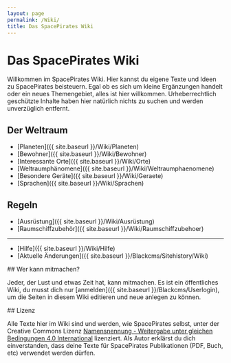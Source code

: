 ```yaml
---
layout: page
permalink: /Wiki/
title: Das SpacePirates Wiki
---
```



# Das SpacePirates Wiki


Willkommen im SpacePirates Wiki. Hier kannst du eigene Texte und Ideen zu SpacePirates beisteuern. Egal ob es sich um kleine Ergänzungen handelt oder ein neues Themengebiet, alles ist hier willkommen. Urheberrechtlich geschützte Inhalte haben hier natürlich nichts zu suchen und werden unverzüglich entfernt.

## Der Weltraum

- [Planeten]({{ site.baseurl }}/Wiki/Planeten)
- [Bewohner]({{ site.baseurl }}/Wiki/Bewohner)
- [Interessante Orte]({{ site.baseurl }}/Wiki/Orte)
- [Weltraumphänomene]({{ site.baseurl }}/Wiki/Weltraumphaenomene)
- [Besondere Geräte]({{ site.baseurl }}/Wiki/Geraete)
- [Sprachen]({{ site.baseurl }}/Wiki/Sprachen)

## Regeln

- [Ausrüstung]({{ site.baseurl }}/Wiki/Ausrüstung)
- [Raumschiffzubehör]({{ site.baseurl }}/Wiki/Raumschiffzubehoer)


***
- [Hilfe]({{ site.baseurl }}/Wiki/Hilfe)
- [Aktuelle Änderungen]({{ site.baseurl }}/Blackcms/Sitehistory/Wiki)


<aside>
<div class="hinweis">
## Wer kann mitmachen?

Jeder, der Lust und etwas Zeit hat, kann mitmachen. Es ist ein öffentliches Wiki, du musst dich nur [anmelden]({{ site.baseurl }}/Blackcms/Userlogin), um die Seiten in diesem Wiki editieren und neue anlegen zu können.

</div>
<div class="hinweis">
## Lizenz

Alle Texte hier im Wiki sind und werden, wie SpacePirates selbst, unter der Creative Commons Lizenz [Namensnennung - Weitergabe unter gleichen Bedingungen 4.0 International](http://creativecommons.org/licenses/by-sa/4.0/) lizenziert. Als Autor erklärst du dich einverstanden, dass deine Texte für SpacePirates Publikationen (PDF, Buch, etc) verwendet werden dürfen.

</div>

</aside>

